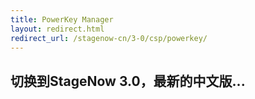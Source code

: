 ```yaml
---
title: PowerKey Manager
layout: redirect.html
redirect_url: /stagenow-cn/3-0/csp/powerkey/
---
```


## 切换到StageNow 3.0，最新的中文版...

